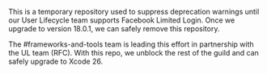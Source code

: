 This is a temporary repository used to suppress deprecation warnings until our User Lifecycle team supports Facebook Limited Login. Once we upgrade to version 18.0.1, we can safely remove this repository.

The #frameworks-and-tools team is leading this effort in partnership with the UL team (RFC). With this repo, we unblock the rest of the guild and can safely upgrade to Xcode 26.